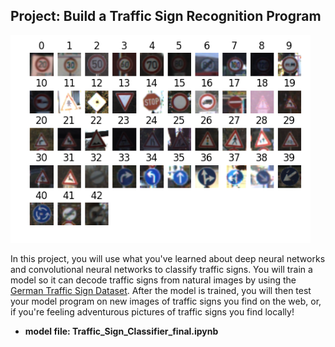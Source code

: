 ## Project: Build a Traffic Sign Recognition Program
<img src="Sample traffic signs data.png" width="480" alt="Sample Traffic Signs" />

In this project, you will use what you've learned about deep neural networks and convolutional neural networks to classify traffic signs. You will train a model so it can decode traffic signs from natural images by using the [German Traffic Sign Dataset](http://benchmark.ini.rub.de/?section=gtsrb&subsection=dataset). After the model is trained, you will then test your model program on new images of traffic signs you find on the web, or, if you're feeling adventurous pictures of traffic signs you find locally!

* **model file: Traffic_Sign_Classifier_final.ipynb** 


